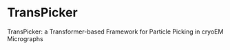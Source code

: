 # TransPicker
TransPicker: a Transformer-based Framework for Particle Picking in cryoEM Micrographs

